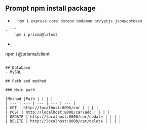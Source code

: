 
## Prompt npm install package
- ```
    npm i express cors dotenv nodemon bcryptjs jsonwebtoken
```
- ```
    npm i prisma@latest
```
- ```
npm i @prisma/client
```

## Database
- MySQL

## Path and method

### Main path

|Method |Path | | | |
| --- | --- | --- | --- | --- |
| GET | http://localhost:8000/car | | | |
| POST | http://localhost:8000/car/add | | | |
| UPDATE | http://localhost:8000/car/update | | | |
| DELETE | http://localhost:8000/car/delete | | | |
